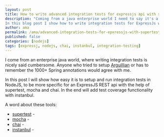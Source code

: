 ```yaml
---
layout: post
title: How to write advanced integration tests for expressjs api with supertest, mocha, chai and instanbul
description: "Coming from a java enterprise world I need to say it's a dream to setup and run integration tests in NodeJs.
In this blog post I show how to write integration tests for ExpressJs with the help of supertest, mocha, chai and instanbul"
author: ama
permalink: /ama/advanced-integration-tests-for-epxressjs-with-supertest-mocha-chai-and-instanbul
published: false
categories: [nodejs]
tags: [expressj, nodejs, chai, instanbul, integration-testing]
---
```


I come from an enterprise java world, where writing integration tests is nicely said cumbersome. Anyone who tried to
setup [Arguillian](http://arquillian.org/) or has to remember the 1000+ Spring annotations would agree with me.

In this post I will show how easy it is to setup and run integration tests in NodeJS, to be more specific for an ExpressJS
REST api with the help of supertest, mocha and chai. In the end will add test coverage functionality with instanbul. 

A word about these tools:

 * [supertest](https://github.com/visionmedia/supertest) - 
 * [mocha]() -
 * [chai]() - 
 * [instanbul]() - 
 
